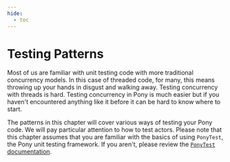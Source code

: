 ```yaml
---
hide:
  - toc
---
```


# Testing Patterns

Most of us are familiar with unit testing code with more traditional concurrency models. In this case of threaded code, for many, this means throwing up your hands in disgust and walking away. Testing concurrency with threads is hard. Testing concurrency in Pony is much easier but if you haven't encountered anything like it before it can be hard to know where to start.

The patterns in this chapter will cover various ways of testing your Pony code. We will pay particular attention to how to test actors. Please note that this chapter assumes that you are familiar with the basics of using `PonyTest`, the Pony unit testing framework. If you aren't, please review the [`PonyTest` documentation](http://stdlib.ponylang.io/ponytest--index/).
